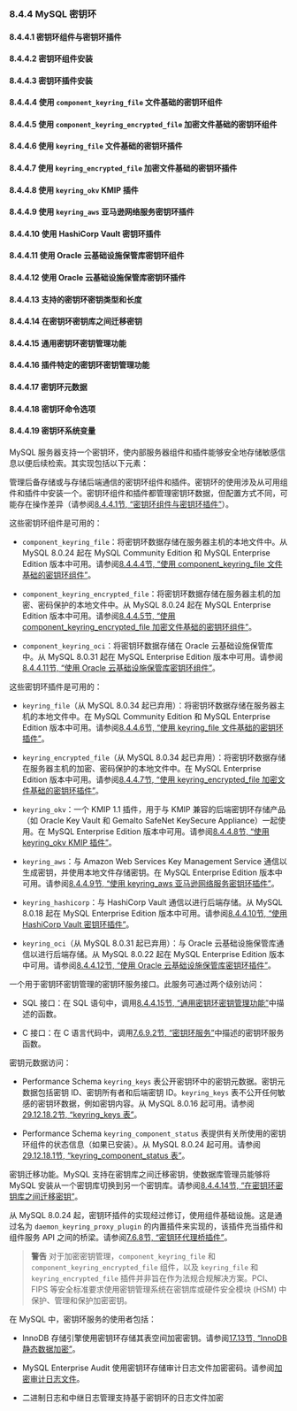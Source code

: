### 8.4.4 MySQL 密钥环

#### 8.4.4.1 密钥环组件与密钥环插件
#### 8.4.4.2 密钥环组件安装
#### 8.4.4.3 密钥环插件安装
#### 8.4.4.4 使用 `component_keyring_file` 文件基础的密钥环组件
#### 8.4.4.5 使用 `component_keyring_encrypted_file` 加密文件基础的密钥环组件
#### 8.4.4.6 使用 `keyring_file` 文件基础的密钥环插件
#### 8.4.4.7 使用 `keyring_encrypted_file` 加密文件基础的密钥环插件
#### 8.4.4.8 使用 `keyring_okv` KMIP 插件
#### 8.4.4.9 使用 `keyring_aws` 亚马逊网络服务密钥环插件
#### 8.4.4.10 使用 HashiCorp Vault 密钥环插件
#### 8.4.4.11 使用 Oracle 云基础设施保管库密钥环组件
#### 8.4.4.12 使用 Oracle 云基础设施保管库密钥环插件
#### 8.4.4.13 支持的密钥环密钥类型和长度
#### 8.4.4.14 在密钥环密钥库之间迁移密钥
#### 8.4.4.15 通用密钥环密钥管理功能
#### 8.4.4.16 插件特定的密钥环密钥管理功能
#### 8.4.4.17 密钥环元数据
#### 8.4.4.18 密钥环命令选项
#### 8.4.4.19 密钥环系统变量

MySQL 服务器支持一个密钥环，使内部服务器组件和插件能够安全地存储敏感信息以便后续检索。其实现包括以下元素：

管理后备存储或与存储后端通信的密钥环组件和插件。密钥环的使用涉及从可用组件和插件中安装一个。密钥环组件和插件都管理密钥环数据，但配置方式不同，可能存在操作差异（请参阅[8.4.4.1节, “密钥环组件与密钥环插件”](#8.4.4.1)）。

这些密钥环组件是可用的：

- `component_keyring_file`：将密钥环数据存储在服务器主机的本地文件中。从 MySQL 8.0.24 起在 MySQL Community Edition 和 MySQL Enterprise Edition 版本中可用。请参阅[8.4.4.4节, “使用 component_keyring_file 文件基础的密钥环组件”](#8.4.4.4)。
  
- `component_keyring_encrypted_file`：将密钥环数据存储在服务器主机的加密、密码保护的本地文件中。从 MySQL 8.0.24 起在 MySQL Enterprise Edition 版本中可用。请参阅[8.4.4.5节, “使用 component_keyring_encrypted_file 加密文件基础的密钥环组件”](#8.4.4.5)。
  
- `component_keyring_oci`：将密钥环数据存储在 Oracle 云基础设施保管库中。从 MySQL 8.0.31 起在 MySQL Enterprise Edition 版本中可用。请参阅[8.4.4.11节, “使用 Oracle 云基础设施保管库密钥环组件”](#8.4.4.11)。

这些密钥环插件是可用的：

- `keyring_file`（从 MySQL 8.0.34 起已弃用）：将密钥环数据存储在服务器主机的本地文件中。在 MySQL Community Edition 和 MySQL Enterprise Edition 版本中可用。请参阅[8.4.4.6节, “使用 keyring_file 文件基础的密钥环插件”](#8.4.4.6)。
  
- `keyring_encrypted_file`（从 MySQL 8.0.34 起已弃用）：将密钥环数据存储在服务器主机的加密、密码保护的本地文件中。在 MySQL Enterprise Edition 版本中可用。请参阅[8.4.4.7节, “使用 keyring_encrypted_file 加密文件基础的密钥环插件”](#8.4.4.7)。
  
- `keyring_okv`：一个 KMIP 1.1 插件，用于与 KMIP 兼容的后端密钥环存储产品（如 Oracle Key Vault 和 Gemalto SafeNet KeySecure Appliance）一起使用。在 MySQL Enterprise Edition 版本中可用。请参阅[8.4.4.8节, “使用 keyring_okv KMIP 插件”](#8.4.4.8)。
  
- `keyring_aws`：与 Amazon Web Services Key Management Service 通信以生成密钥，并使用本地文件存储密钥。在 MySQL Enterprise Edition 版本中可用。请参阅[8.4.4.9节, “使用 keyring_aws 亚马逊网络服务密钥环插件”](#8.4.4.9)。
  
- `keyring_hashicorp`：与 HashiCorp Vault 通信以进行后端存储。从 MySQL 8.0.18 起在 MySQL Enterprise Edition 版本中可用。请参阅[8.4.4.10节, “使用 HashiCorp Vault 密钥环插件”](#8.4.4.10)。
  
- `keyring_oci`（从 MySQL 8.0.31 起已弃用）：与 Oracle 云基础设施保管库通信以进行后端存储。从 MySQL 8.0.22 起在 MySQL Enterprise Edition 版本中可用。请参阅[8.4.4.12节, “使用 Oracle 云基础设施保管库密钥环插件”](#8.4.4.12)。

一个用于密钥环密钥管理的密钥环服务接口。此服务可通过两个级别访问：

- SQL 接口：在 SQL 语句中，调用[8.4.4.15节, “通用密钥环密钥管理功能”](#8.4.4.15)中描述的函数。

- C 接口：在 C 语言代码中，调用[7.6.9.2节, “密钥环服务”](#7.6.9.2)中描述的密钥环服务函数。

密钥元数据访问：

- Performance Schema `keyring_keys` 表公开密钥环中的密钥元数据。密钥元数据包括密钥 ID、密钥所有者和后端密钥 ID。`keyring_keys` 表不公开任何敏感的密钥环数据，例如密钥内容。从 MySQL 8.0.16 起可用。请参阅[29.12.18.2节, “keyring_keys 表”](#29.12.18.2)。
  
- Performance Schema `keyring_component_status` 表提供有关所使用的密钥环组件的状态信息（如果已安装）。从 MySQL 8.0.24 起可用。请参阅[29.12.18.1节, “keyring_component_status 表”](#29.12.18.1)。

密钥迁移功能。MySQL 支持在密钥库之间迁移密钥，使数据库管理员能够将 MySQL 安装从一个密钥库切换到另一个密钥库。请参阅[8.4.4.14节, “在密钥环密钥库之间迁移密钥”](#8.4.4.14)。

从 MySQL 8.0.24 起，密钥环插件的实现经过修订，使用组件基础设施。这是通过名为 `daemon_keyring_proxy_plugin` 的内置插件来实现的，该插件充当插件和组件服务 API 之间的桥梁。请参阅[7.6.8节, “密钥环代理桥插件”](#7.6.8)。

> **警告**
> 对于加密密钥管理，`component_keyring_file` 和 `component_keyring_encrypted_file` 组件，以及 `keyring_file` 和 `keyring_encrypted_file` 插件并非旨在作为法规合规解决方案。PCI、FIPS 等安全标准要求使用密钥管理系统在密钥库或硬件安全模块 (HSM) 中保护、管理和保护加密密钥。

在 MySQL 中，密钥环服务的使用者包括：

- InnoDB 存储引擎使用密钥环存储其表空间加密密钥。请参阅[17.13节, “InnoDB 静态数据加密”](#17.13)。

- MySQL Enterprise Audit 使用密钥环存储审计日志文件加密密码。请参阅[加密审计日志文件](#encrypting-audit-log-files)。

- 二进制日志和中继日志管理支持基于密钥环的日志文件加密
